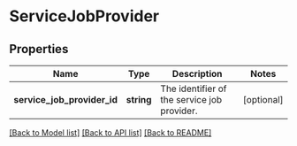 # ServiceJobProvider

## Properties
Name | Type | Description | Notes
------------ | ------------- | ------------- | -------------
**service_job_provider_id** | **string** | The identifier of the service job provider. | [optional] 

[[Back to Model list]](../README.md#documentation-for-models) [[Back to API list]](../README.md#documentation-for-api-endpoints) [[Back to README]](../README.md)


